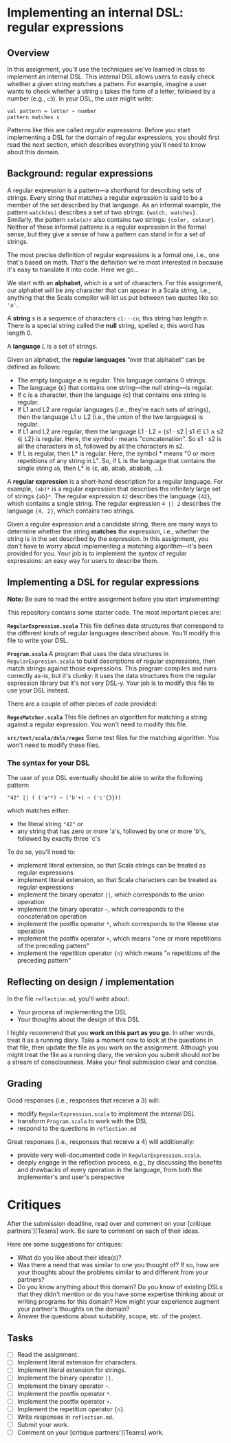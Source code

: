 [EmailRegex]: http://emailregex.com/
[Unicode]: https://en.wikipedia.org/wiki/Plane_(Unicode)#Basic_Multilingual_Plane
[Kleene]: https://en.wikipedia.org/wiki/Kleene_star

# Implementing an internal DSL: regular expressions

## Overview

In this assignment, you'll use the techniques we've learned in class to
implement an internal DSL. This internal DSL allows users to easily check
whether a given string matches a pattern. For example, imagine a user wants to
check whether a string `s` takes the form of a letter, followed by a number
(e.g., `c3`). In your DSL, the user might write:

```
val pattern = letter ~ number
pattern matches s
```

Patterns like this are called _regular expressions_. Before you start
implementing a DSL for the domain of regular expressions, you should first read
the next section, which describes everything you'll need to know about this
domain.

## Background: regular expressions

A regular expression is a pattern—a shorthand for describing sets of strings.
Every string that matches a regular expression is said to be a member of the set
described by that language. As an informal example, the pattern `watch(es)`
describes a set of two strings: `{watch, watches}`. Similarly, the pattern
`colo(u)r` also contains two strings: `{color, colour}`. Neither of these
informal patterns is a regular expression in the formal sense, but they give a
sense of how a pattern can stand in for a set of strings.

The most precise definition of regular expressions is a formal one, i.e., one
that's based on math. That's the definition we're most interested in because
it's easy to translate it into code. Here we go...

We start with an **alphabet**, which is a set of characters. For this
assignment, our alphabet will be any character that can appear in a
Scala string, i.e., anything that the Scala compiler will let us put between two
quotes like so: `'a'`.

A **string** _s_ is a sequence of characters `c1⋅⋅⋅cn`; this string has length
n. There is a special string called the **null** string, spelled ε; this word
has length 0. 

A **language** _L_ is a set of strings. 

Given an alphabet, the **regular languages** “over that alphabet” can be 
defined as follows:

   + The empty language ∅ is regular. This language contains 0 strings.
   + The language {ε} that contains one string—the null string—is regular.
   + If c is a character, then the language {c} that contains one string is
   regular.
   + If L1 and L2 are regular languages (i.e., they're each sets of strings),
   then the language L1 ∪ L2 (i.e., the union of the two languages) is regular.
   + If L1 and L2 are regular, then the language L1 ⋅ L2  = {s1 ⋅ s2 | s1 ∈ L1 ∧
   s2 ∈ L2} is regular. Here, the symbol ⋅ means "concatenation". So s1 ⋅ s2 is
   all the characters in s1, followed by all the characters in s2.
   + If L is regular, then L* is regular. Here, the symbol * means "0 or more
   repetitions of any string in L". So, if L is the language that contains the
   single string `ab`, then L* is {ε, ab, abab, ababab, …}.

A **regular expression** is a short-hand description for a regular language. For
example, `(ab)*` is a regular expression that describes the infinitely large set
of strings `{ab}*`. The regular expression `42` describes the language `{42}`,
which contains a single string. The regular expression `4 || 2` describes the
language `{4, 2}`, which contains two strings. 

Given a regular expression and a candidate string, there are many ways to
determine whether the string **matches** the expression, i.e., whether the
string is in the set described by the expression. In this assignment, you don't
have to worry about implementing a matching algorithm—it's been provided for
you. Your job is to implement the _syntax_ of regular expressions: an easy way
for users to describe them.

## Implementing a DSL for regular expressions

**Note:** Be sure to read the entire assignment before you start implementing!

This repository contains some starter code. The most important pieces are:

**`RegularExpression.scala`** This file defines data structures that correspond
to the different kinds of regular languages described above. You'll modify this
file to write your DSL.

**`Program.scala`** A program that uses the data structures in
`RegularExpresion.scala` to build descriptions of regular expressions, then
match strings against those expressions. This program compiles and runs
correctly as-is, but it's clunky: it uses the data structures from the
regular expression library but it's not very DSL-y. Your job is to modify this
file to use your DSL instead.

There are a couple of other pieces of code provided:

**`RegexMatcher.scala`** This file defines an algorithm for matching a string
against a regular expression. You won't need to modify this file.

**`src/test/scala/dsls/regex`** Some test files for the matching algorithm. You
won't need to modify these files.

### The syntax for your DSL

The user of your DSL eventually should be able to write the following pattern:

```
"42" || ( ('a'*) ~ ('b'+) ~ ('c'{3}))
```

which matches either:
   + the literal string `"42"`   _or_
   + any string that has zero or more 'a's, followed by one or more 'b's,
   followed by exactly three 'c's

To do so, you'll need to:
   + implement literal extension, so that Scala strings can be treated as
   regular expressions
   + implement literal extension, so that Scala characters can be treated as
   regular expressions
   + implement the binary operator `||`, which corresponds to the union operation
   + implement the binary operator `~`, which corresponds to the concatenation
   operation
   + implement the postfix operator `*`, which corresponds to the Kleene star operation
   + implement the postfix operator `+`, which means "one or more repetitions of the
   preceding pattern"
   + implement the repetition operator `{n}` which means "`n` repetitions of the
   preceding pattern"

## Reflecting on design / implementation

In the file `reflection.md`, you'll write about:
   + Your process of implementing the DSL
   + Your thoughts about the design of this DSL

I highly recommend that you **work on this part as you go.** In other words,
treat it as a running diary. Take a moment now to look at the questions in that
file, then update the file as you work on the assignment. Although you might
treat the file as a running diary, the version you submit should _not_ be a
stream of consciousness. Make your final submission clear and concise.

## Grading
Good responses (i.e., responses that receive a 3) will:

   + modify `RegularExpression.scala` to implement the internal DSL
   + transform `Program.scala` to work with the DSL
   + respond to the questions in `reflection.md`

Great responses (i.e., responses that receive a 4) will additionally:

   + provide very well-documented code in `RegularExpression.scala`.
   + deeply engage in the reflection process, e.g., by discussing the benefits
   and drawbacks of every operation in the language, from both the implementer's
   and user's perspective

# Critiques

After the submission deadline, read over and comment on your 
[critique partners'][Teams] work. Be sure to comment on each of their ideas.

Here are some suggestions for critiques:

   + What do you like about their idea(s)?
   + Was there a need that was similar to one you thought of? If so, how are
   your thoughts about the problems similar to and different from your partners?   
   + Do you know anything about this domain? Do you know of existing DSLs that
   they didn't mention or do you have some expertise thinking about or writing
   programs for this domain? How might your experience augment your partner's
   thoughts on the domain?
   + Answer the questions about suitability, scope, etc. of the project.

## Tasks
- [ ] Read the assignment.
- [ ] Implement literal extension for characters.
- [ ] Implement literal extension for strings.
- [ ] Implement the binary operator `||`.
- [ ] Implement the binary operator `~`.
- [ ] Implement the postfix operator `*`.
- [ ] Implement the postfix operator `+`.
- [ ] Implement the repetition operator `{n}`.
- [ ] Write responses in `reflection.md`.
- [ ] Submit your work.
- [ ] Comment on your [critique partners'][Teams] work.
